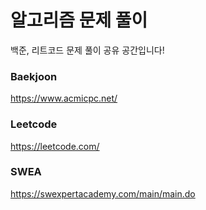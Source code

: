 # 알고리즘 문제 풀이
백준, 리트코드 문제 풀이 공유 공간입니다!

### Baekjoon
https://www.acmicpc.net/

### Leetcode
https://leetcode.com/

### SWEA
https://swexpertacademy.com/main/main.do